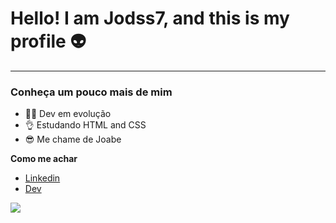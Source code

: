 # Hello! I am Jodss7, and this is my profile :alien:

---

### Conheça um pouco mais de mim 

- 👨‍💻 Dev em evolução 
- 👌 Estudando HTML and CSS
- 😎 Me chame de Joabe 

**Como me achar**

* [Linkedin](https://www.linkedin.com/in/joabe-d-santos-santana-20416b232/)
* [Dev](https://dev.to/jodss7)

![](https://pixnio.com/free-images/2018/06/29/2018-06-29-22-27-49-1200x800.jpg)
